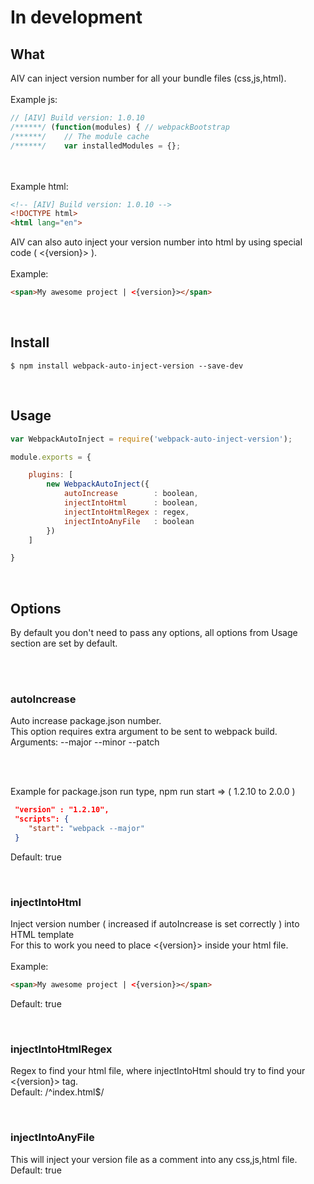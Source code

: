 # In development

## What
AIV can inject version number for all your bundle files (css,js,html).<br><br>
Example js:
```js
// [AIV] Build version: 1.0.10
/******/ (function(modules) { // webpackBootstrap
/******/ 	// The module cache
/******/ 	var installedModules = {};
```
<br><br>
Example html:
```html
<!-- [AIV] Build version: 1.0.10 -->
<!DOCTYPE html>
<html lang="en">
```

AIV can also auto inject your version number into html by using special code ( <{version}> ).<br><br>
Example:
```html
<span>My awesome project | <{version}></span>
```

<br>

## Install

```console
$ npm install webpack-auto-inject-version --save-dev
```
<br>

## Usage

```js
var WebpackAutoInject = require('webpack-auto-inject-version');

module.exports = {

    plugins: [
        new WebpackAutoInject({
            autoIncrease        : boolean,
            injectIntoHtml      : boolean,
            injectIntoHtmlRegex : regex,
            injectIntoAnyFile   : boolean
        })
    ]

}
```

<br>

## Options
By default you don't need to pass any options, all options from Usage section are set by default.<br><br>

<br>

### autoIncrease
Auto increase package.json number. <br>
This option requires extra argument to be sent to webpack build. <br>
Arguments: --major --minor --patch<br><br>

<br>

Example for package.json run type, npm run start => ( 1.2.10 to 2.0.0 )
```json
 "version" : "1.2.10",
 "scripts": {
    "start": "webpack --major"
 }
```
Default: true

<br>

### injectIntoHtml
Inject version number ( increased if autoIncrease is set correctly ) into HTML template<br>
For this to work you need to place <{version}> inside your html file.<br><br>
Example:
```html
<span>My awesome project | <{version}></span>
```
Default: true


<br>


### injectIntoHtmlRegex
Regex to find your html file, where injectIntoHtml should try to find your <{version}> tag.<br>
Default: /^index\.html$/


<br>


### injectIntoAnyFile
This will inject your version file as a comment into any css,js,html file.<br>
Default: true